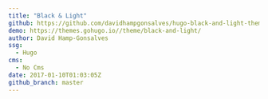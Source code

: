 ```yaml
---
title: "Black & Light"
github: https://github.com/davidhampgonsalves/hugo-black-and-light-theme
demo: https://themes.gohugo.io//theme/black-and-light/
author: David Hamp-Gonsalves
ssg:
  - Hugo
cms:
  - No Cms
date: 2017-01-10T01:03:05Z
github_branch: master
---
```

